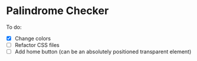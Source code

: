 # Palindrome Checker

To do:

* [x] Change colors
* [ ] Refactor CSS files
* [ ] Add home button (can be an absolutely positioned transparent element)
